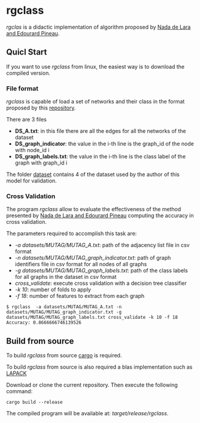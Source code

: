 # rgclass

*rgclas* is a didactic implementation of algorithm proposed by [Nada de Lara and Edourard Pineau](https://arxiv.org/abs/1810.09155).


## Quicl Start

If you want to use *rgclass* from linux, the easiest way is to download the compiled version.

### File format

*rgclass* is capable of load a set of networks and their class in the format proposed by this
[repository](https://ls11-www.cs.tu-dortmund.de/people/morris/graphkerneldatasets/).

There are 3 files

- **DS_A.txt**: in this file there are all the edges for all the networks of the dataset
- **DS_graph_indicator**: the value in the i-th line is the graph_id of the node with node_id i
- **DS_graph_labels.txt**: the value in the i-th line is the class label of the graph with graph_id i

The folder [dataset](https://github.com/AlessandroBregoli/rgclass/tree/main/datasets) contains 4 of
the dataset used by the author of this model for validation.


### Cross Validation

The program *rgclass* allow to evaluate the effectiveness of the method presented by 
[Nada de Lara and Edourard Pineau](https://arxiv.org/abs/1810.09155) computing the accuracy in
cross validation.


The parameters required to accomplish this task are:

- *-a datasets/MUTAG/MUTAG_A.txt*: path of the adjacency list file in csv format
- *-n datasets/MUTAG/MUTAG_graph_indicator.txt*: path of graph identifiers file in csv format for all nodes of all graphs
- *-g datasets/MUTAG/MUTAG_graph_labels.txt*: path of the class labels for all graphs in the dataset in csv format
- *cross_validate*: execute cross validation with a decision tree classifier
- *-k 10*: number of folds to apply
- *-f 18*: number of features to extract from each graph



```
$ rgclass  -a datasets/MUTAG/MUTAG_A.txt -n datasets/MUTAG/MUTAG_graph_indicator.txt -g datasets/MUTAG/MUTAG_graph_labels.txt cross_validate -k 10 -f 18
Accuracy: 0.8666666746139526
```



## Build from source

To build *rgclass* from source [cargo](https://www.rust-lang.org/tools/install) is
required.

To build *rgclass* from source is also required a blas implementation such as [LAPACK](http://www.netlib.org/lapack/#_software)


Download or clone the current repository. Then execute the following command:

```
cargo build --release
```
The compiled program will be available at: *target/release/rgclass*.
